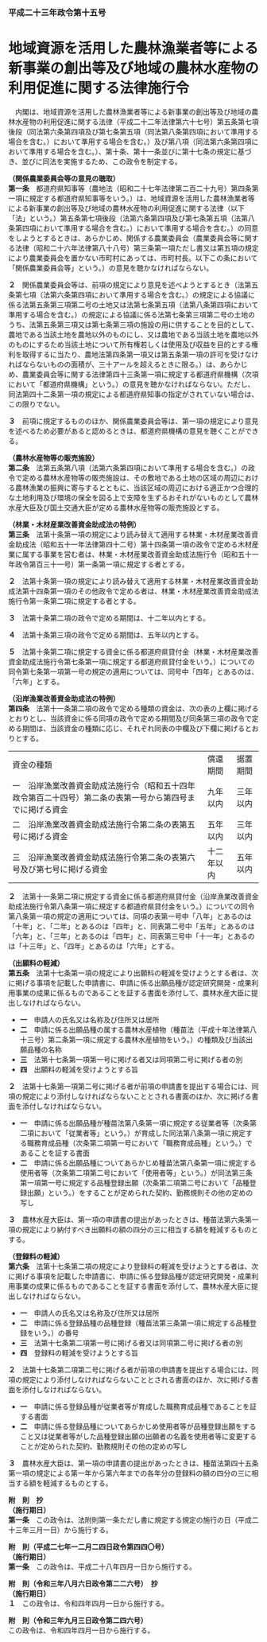 ### 平成二十三年政令第十五号  
# 地域資源を活用した農林漁業者等による新事業の創出等及び地域の農林水産物の利用促進に関する法律施行令  
　内閣は、地域資源を活用した農林漁業者等による新事業の創出等及び地域の農林水産物の利用促進に関する法律（平成二十二年法律第六十七号）第五条第七項後段（同法第六条第四項及び第七条第五項（同法第八条第四項において準用する場合を含む。）において準用する場合を含む。）及び第八項（同法第六条第四項において準用する場合を含む。）、第十条、第十一条並びに第十七条の規定に基づき、並びに同法を実施するため、この政令を制定する。  
  
**（関係農業委員会等の意見の聴取）**  
**第一条**　都道府県知事等（農地法（昭和二十七年法律第二百二十九号）第四条第一項に規定する都道府県知事等をいう。）は、地域資源を活用した農林漁業者等による新事業の創出等及び地域の農林水産物の利用促進に関する法律（以下「法」という。）第五条第七項後段（法第六条第四項及び第七条第五項（法第八条第四項において準用する場合を含む。）において準用する場合を含む。）の同意をしようとするときは、あらかじめ、関係する農業委員会（農業委員会等に関する法律（昭和二十六年法律第八十八号）第三条第一項ただし書又は第五項の規定により農業委員会を置かない市町村にあっては、市町村長。以下この条において「関係農業委員会等」という。）の意見を聴かなければならない。  
  
**２**　関係農業委員会等は、前項の規定により意見を述べようとするとき（法第五条第七項（法第六条第四項において準用する場合を含む。）の規定による協議に係る法第五条第三項第二号の土地又は法第七条第五項（法第八条第四項において準用する場合を含む。）の規定による協議に係る法第七条第三項第二号の土地のうち、法第五条第三項又は第七条第三項の施設の用に供することを目的として、農地である当該土地を農地以外のものにし、又は農地である当該土地を農地以外のものにするため当該土地について所有権若しくは使用及び収益を目的とする権利を取得するに当たり、農地法第四条第一項又は第五条第一項の許可を受けなければならないものの面積が、三十アールを超えるときに限る。）は、あらかじめ、農業委員会等に関する法律第四十三条第一項に規定する都道府県機構（次項において「都道府県機構」という。）の意見を聴かなければならない。ただし、同法第四十二条第一項の規定による都道府県知事の指定がされていない場合は、この限りでない。  
  
**３**　前項に規定するもののほか、関係農業委員会等は、第一項の規定により意見を述べるため必要があると認めるときは、都道府県機構の意見を聴くことができる。  
  
**（農林水産物等の販売施設）**  
**第二条**　法第五条第八項（法第六条第四項において準用する場合を含む。）の政令で定める農林水産物等の販売施設は、その敷地である土地の区域の周辺における農林漁業の振興に寄与するとともに、当該区域の周辺における適正かつ合理的な土地利用及び環境の保全を図る上で支障を生ずるおそれがないものとして農林水産大臣及び国土交通大臣が定める農林水産物等の販売施設とする。  
  
**（林業・木材産業改善資金助成法の特例）**  
**第三条**　法第十条第一項の規定により読み替えて適用する林業・木材産業改善資金助成法（昭和五十一年法律第四十二号）第十四条第一項の政令で定める木材産業に属する事業を営む者は、林業・木材産業改善資金助成法施行令（昭和五十一年政令第百三十一号）第一条第一項に規定する者とする。  
  
**２**　法第十条第一項の規定により読み替えて適用する林業・木材産業改善資金助成法第十四条第一項のその他政令で定める者は、林業・木材産業改善資金助成法施行令第一条第二項に規定する者とする。  
  
**３**　法第十条第二項の政令で定める期間は、十二年以内とする。  
  
**４**　法第十条第三項の政令で定める期間は、五年以内とする。  
  
**５**　法第十条第二項に規定する資金に係る都道府県貸付金（林業・木材産業改善資金助成法施行令第七条第一項に規定する都道府県貸付金をいう。）についての同令第七条第一項第一号の規定の適用については、同号中「四年」とあるのは、「六年」とする。  
  
**（沿岸漁業改善資金助成法の特例）**  
**第四条**　法第十一条第二項の政令で定める種類の資金は、次の表の上欄に掲げるとおりとし、当該資金に係る同項の政令で定める期間及び同条第三項の政令で定める期間は、当該資金の種類に応じ、それぞれ同表の中欄及び下欄に掲げるとおりとする。  

||||  
| --- | --- | --- |  
|資金の種類|償還期間|据置期間|  
|一　沿岸漁業改善資金助成法施行令（昭和五十四年政令第百二十四号）第二条の表第一号から第四号までに掲げる資金|九年以内|三年以内|  
|二　沿岸漁業改善資金助成法施行令第二条の表第五号に掲げる資金|五年以内|三年以内|  
|三　沿岸漁業改善資金助成法施行令第二条の表第六号及び第七号に掲げる資金|十二年以内|五年以内|  
  
  
**２**　法第十一条第二項に規定する資金に係る都道府県貸付金（沿岸漁業改善資金助成法施行令第八条第一項に規定する都道府県貸付金をいう。）についての同令第八条第一項の規定の適用については、同項の表第一号中「八年」とあるのは「十年」と、「二年」とあるのは「四年」と、同表第二号中「五年」とあるのは「六年」と、「三年」とあるのは「四年」と、同表第三号中「十一年」とあるのは「十三年」と、「四年」とあるのは「六年」とする。  
  
**（出願料の軽減）**  
**第五条**　法第十七条第一項の規定により出願料の軽減を受けようとする者は、次に掲げる事項を記載した申請書に、申請に係る出願品種が認定研究開発・成果利用事業の成果に係るものであることを証する書面を添付して、農林水産大臣に提出しなければならない。  
* **一**　申請人の氏名又は名称及び住所又は居所  
* **二**　申請に係る出願品種の属する農林水産植物（種苗法（平成十年法律第八十三号）第二条第一項に規定する農林水産植物をいう。）の種類及び当該出願品種の名称  
* **三**　法第十七条第一項第一号に掲げる者又は同項第二号に掲げる者の別  
* **四**　出願料の軽減を受けようとする旨  
  
**２**　法第十七条第一項第二号に掲げる者が前項の申請書を提出する場合には、同項の規定により添付しなければならないこととされる書面のほか、次に掲げる書面を添付しなければならない。  
* **一**　申請に係る出願品種が種苗法第八条第一項に規定する従業者等（次条第二項において「従業者等」という。）が育成した同法第八条第一項に規定する職務育成品種（次条第二項第一号において「職務育成品種」という。）であることを証する書面  
* **二**　申請に係る出願品種についてあらかじめ種苗法第八条第一項に規定する使用者等（次条第二項第二号において「使用者等」という。）が同法第三条第一項第一号に規定する品種登録出願（次条第二項第二号において「品種登録出願」という。）をすることが定められた契約、勤務規則その他の定めの写し  
  
**３**　農林水産大臣は、第一項の申請書の提出があったときは、種苗法第六条第一項の規定により納付すべき出願料の額の四分の三に相当する額を軽減するものとする。  
  
**（登録料の軽減）**  
**第六条**　法第十七条第二項の規定により登録料の軽減を受けようとする者は、次に掲げる事項を記載した申請書に、申請に係る登録品種が認定研究開発・成果利用事業の成果に係るものであることを証する書面を添付して、農林水産大臣に提出しなければならない。  
* **一**　申請人の氏名又は名称及び住所又は居所  
* **二**　申請に係る登録品種の品種登録（種苗法第三条第一項に規定する品種登録をいう。）の番号  
* **三**　法第十七条第二項第一号に掲げる者又は同項第二号に掲げる者の別  
* **四**　登録料の軽減を受けようとする旨  
  
**２**　法第十七条第二項第二号に掲げる者が前項の申請書を提出する場合には、同項の規定により添付しなければならないこととされる書面のほか、次に掲げる書面を添付しなければならない。  
* **一**　申請に係る登録品種が従業者等が育成した職務育成品種であることを証する書面  
* **二**　申請に係る登録品種についてあらかじめ使用者等が品種登録出願をすること又は従業者等がした品種登録出願の出願者の名義を使用者等に変更することが定められた契約、勤務規則その他の定めの写し  
  
**３**　農林水産大臣は、第一項の申請書の提出があったときは、種苗法第四十五条第一項の規定による第一年から第六年までの各年分の登録料の額の四分の三に相当する額を軽減するものとする。  
  
**附　則　抄**  
**（施行期日）**  
**第一条**　この政令は、法附則第一条ただし書に規定する規定の施行の日（平成二十三年三月一日）から施行する。  
  
**附　則（平成二七年一二月二四日政令第四四〇号）**  
**（施行期日）**  
**第一条**　この政令は、平成二十八年四月一日から施行する。  
  
**附　則（令和三年八月六日政令第二二六号）　抄**  
**（施行期日）**  
**１**　この政令は、令和四年四月一日から施行する。  
  
**附　則（令和三年九月三日政令第二四六号）**  
この政令は、令和四年四月一日から施行する。  
  
